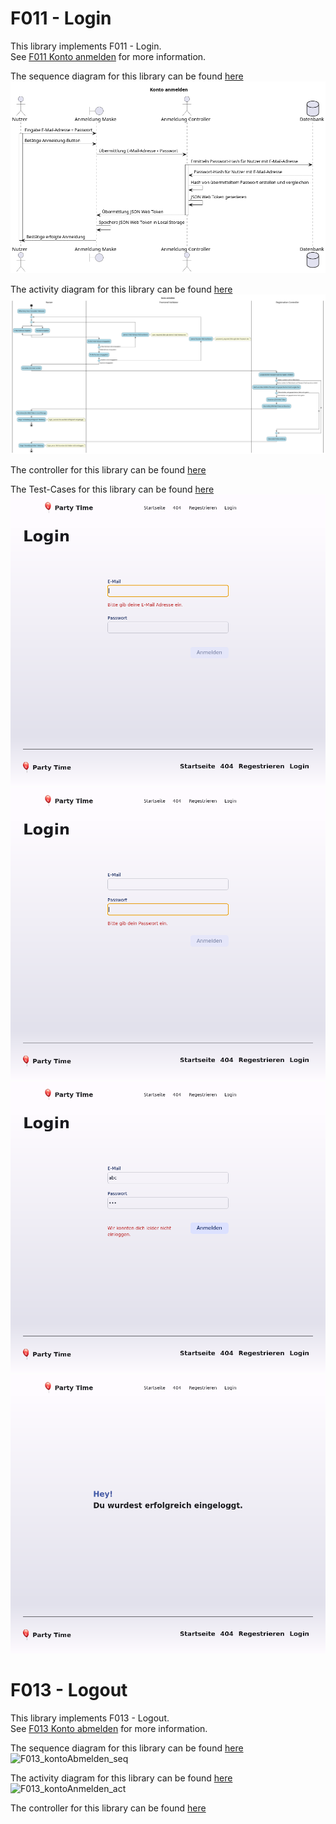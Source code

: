# F011 - Login

This library implements F011 - Login.  
See [F011 Konto anmelden](https://github.com/party-time-2/party-time/issues/11) for more information.

The sequence diagram for this library can be found [here](/docs/F011/F011_kontoAnmelden_seq.plantuml)
![F011_kontoAnmelden_seq](/docs/PNG/F011/F011_kontoAnmelden_seq.png)

The activity diagram for this library can be found [here](/docs/F011/F011_kontoAnmelden_act.plantuml)
![F011_kontoAnmelden_act](/docs/PNG/F011/F011_kontoAnmelden_act.png)

The controller for this library can be found [here](/apps/party-time-backend/src/main/java/com/partytime/api/controller/AuthController.java)

The Test-Cases for this library can be found [here](/apps/party-time-frontend-e2e/src/e2e/login.cy.ts)
![user_required](/docs/PNG/F011/Tests/party-time-login-error%20--%20should%20show%20user_required.png)
![password_required](/docs/PNG/F011/Tests/party-time-login-error%20--%20should%20show%20password_required.png)
![login_error](/docs/PNG/F011/Tests/party-time-login%20--%20should%20show%20login_error.png)
![login_success](/docs/PNG/F011/Tests/party-time-login%20--%20should%20show%20login_success.png)

# F013 - Logout

This library implements F013 - Logout.  
See [F013 Konto abmelden](https://github.com/party-time-2/party-time/issues/13) for more information.

The sequence diagram for this library can be found [here](/docs/F013/F013_kontoAbmelden_seq.plantuml)
![F013_kontoAbmelden_seq](/docs/PNG/F013/F013_kontoAbmelden_seq.png)

The activity diagram for this library can be found [here](/docs/F013/F013_kontoAbmelden_act.plantuml)
![F013_kontoAnmelden_act](/docs/PNG/F013/F013_kontoAnmelden_act.png)

The controller for this library can be found [here](/apps/party-time-backend/src/main/java/com/partytime/api/controller/AuthController.java)
